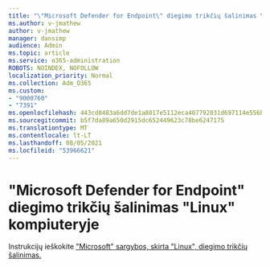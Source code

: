 ```yaml
---
title: "\"Microsoft Defender for Endpoint\" diegimo trikčių šalinimas \"Linux\" kompiuteryje"
ms.author: v-jmathew
author: v-jmathew
manager: dansimp
audience: Admin
ms.topic: article
ms.service: o365-administration
ROBOTS: NOINDEX, NOFOLLOW
localization_priority: Normal
ms.collection: Adm_O365
ms.custom:
- "9000760"
- "7391"
ms.openlocfilehash: 443cd0483a6dd7de1a8017e5112eca407792031d697114e556ba4521d282ef91
ms.sourcegitcommit: b5f7da89a650d2915dc652449623c78be6247175
ms.translationtype: MT
ms.contentlocale: lt-LT
ms.lasthandoff: 08/05/2021
ms.locfileid: "53966621"
---
```

# <a name="troubleshoot-installation-of-microsoft-defender-for-endpoint-on-a-linux-computer"></a>"Microsoft Defender for Endpoint" diegimo trikčių šalinimas "Linux" kompiuteryje

Instrukcijų ieškokite ["Microsoft" sargybos, skirta "Linux", diegimo trikčių šalinimas.](https://go.microsoft.com/fwlink/?linkid=2144673)
